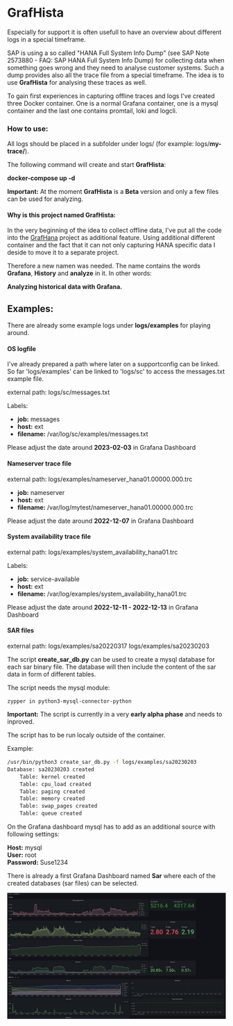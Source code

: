# GrafHista

Especially for support it is often usefull to have an overview about different logs in a special timeframe. 

SAP is using a so called "HANA Full System Info Dump" (see SAP Note 2573880 - FAQ: SAP HANA Full System Info Dump) for collecting data when something goes wrong and they need to analyse customer systems. Such a dump provides also all the trace file from a special timeframe. The idea is to use **GrafHista** for analysing these traces as well. 

To gain first experiences in capturing offline traces and logs I've created three  Docker container. One is a normal Grafana container, one is a mysql container and the last one contains promtail, loki and logcli.

### How to use:

All logs should be placed in a subfolder under logs/ (for example: logs/**my-trace/**). 

The following command will create and start **GrafHista**:

**docker-compose up -d**

**Important:** At the moment **GrafHista** is a **Beta** version and only a few files can be used for analyzing. 


#### Why is this project named GrafHista:
In the very beginning of the idea to collect offline data, I've put all the code into the [GrafHana](https://gitlab.suse.de/tschloss/grafhana/) project as additional feature. Using additional different container and the fact that it can 
not only capturing HANA specific data I deside to move it to a separate project.

Therefore a new namen was needed. The name contains the words **Grafana**, **History** and **analyze** in it. In other words:

**Analyzing historical data with Grafana.**



## Examples:
There are already some example logs under **logs/examples** for playing around.

#### OS logfile 
I've already prepared a path where later on a supportconfig can be linked. So far 
'logs/examples' can be linked to 'logs/sc' to access the messages.txt example file. 

external path: logs/sc/messages.txt    

Labels: 
- **job:** messages
- **host:** ext
- **filename:** /var/log/sc/examples/messages.txt

Please adjust the date around **2023-02-03** in Grafana Dashboard

#### Nameserver trace file 

external path: logs/examples/nameserver_hana01.00000.000.trc

- **job:** nameserver
- **host:** ext
- **filename:** /var/log/mytest/nameserver_hana01.00000.000.trc

Please adjust the date around **2022-12-07** in Grafana Dashboard


#### System availability trace file

external path: logs/examples/system_availability_hana01.trc

Labels: 
- **job:** service-available
- **host:** ext
- **filename:** /var/log/examples/system_availability_hana01.trc

Please adjust the date around **2022-12-11 - 2022-12-13** in Grafana Dashboard

#### SAR files

external path:  logs/examples/sa20220317
                logs/examples/sa20230203

The script **create_sar_db.py** can be used to create a mysql database for each 
sar binary file. The database will then include the content of the sar data in form of different tables. 

The script needs the mysql module:

    zypper in python3-mysql-connector-python


**Important:** The script is currently in a very **early alpha phase** and needs to inproved.

The script has to be run localy outside of the container. 

Example:

```bash
/usr/bin/python3 create_sar_db.py -f logs/examples/sa20230203
Database: sa20230203 created
    Table: kernel created
    Table: cpu_load created
    Table: paging created
    Table: memory created
    Table: swap_pages created
    Table: queue created
```


On the Grafana dashboard mysql has to add as an additional source with following settings:

**Host:** mysql  
**User:** root  
**Password:** Suse1234  

There is already a first Grafana Dashboard named **Sar** where each of 
the created databases (sar files)  can be selected.

![Example - sar files](examples/example01.png)